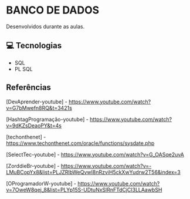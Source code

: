 # BANCO DE DADOS 

Desenvolvidos durante as aulas.


## 💻 Tecnologias

- SQL
- PL SQL


## Referências

[DevAprender-youtube] - https://www.youtube.com/watch?v=G7bMwefn8RQ&t=3421s

[HashtagProgramação-youtube] - https://www.youtube.com/watch?v=9dKZsDeaoPY&t=4s

[techonthenet] - https://www.techonthenet.com/oracle/functions/sysdate.php

[SelectTec-youtube] - https://www.youtube.com/watch?v=G_OASqe2uvA

[ZorddieBr-youtube] - https://www.youtube.com/watch?v=-LMuBCopYx8&list=PLJZRlbWeQvwI8nRzviH5ckXwYudrw2T56&index=3

[OProgramadorW-youtube] - https://www.youtube.com/watch?v=7OweW8qej_8&list=PLYp15S-UDtuNxSlRnFTdCjCl3LLAawbSH
